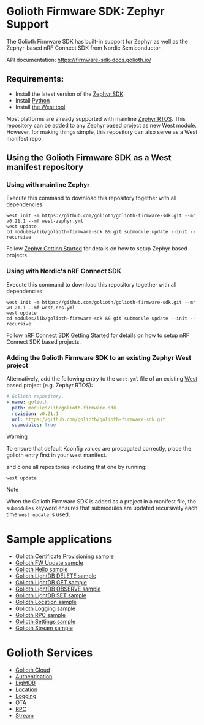 # Golioth Firmware SDK: Zephyr Support

The Golioth Firmware SDK has built-in support for Zephyr as well as
the Zephyr-based nRF Connect SDK from Nordic Semiconductor.

API documentation: <https://firmware-sdk-docs.golioth.io/>

## Requirements:

* Install the latest version of the [Zephyr
  SDK](https://github.com/zephyrproject-rtos/sdk-ng/releases/latest).
* Install [Python](https://www.python.org/downloads/)
* Install [the West
  tool](https://docs.zephyrproject.org/latest/develop/west/install.html)


Most platforms are already supported with mainline [Zephyr
RTOS](https://www.zephyrproject.org/). This repository can be added to
any Zephyr based project as new West module. However, for making things
simple, this repository can also serve as a West manifest repo.

## Using the Golioth Firmware SDK as a West manifest repository

### Using with mainline Zephyr

Execute this command to download this repository together with all
dependencies:

```console
west init -m https://github.com/golioth/golioth-firmware-sdk.git --mr v0.21.1 --mf west-zephyr.yml
west update
cd modules/lib/golioth-firmware-sdk && git submodule update --init --recursive
```

Follow [Zephyr Getting
Started](https://docs.zephyrproject.org/latest/getting_started/index.html)
for details on how to setup Zephyr based projects.

### Using with Nordic's nRF Connect SDK

Execute this command to download this repository together with all
dependencies:

```console
west init -m https://github.com/golioth/golioth-firmware-sdk.git --mr v0.21.1 --mf west-ncs.yml
west update
cd modules/lib/golioth-firmware-sdk && git submodule update --init --recursive
```

Follow [nRF Connect SDK Getting
Started](https://developer.nordicsemi.com/nRF_Connect_SDK/doc/latest/nrf/gs_installing.html)
for details on how to setup nRF Connect SDK based projects.

### Adding the Golioth Firmware SDK to an existing Zephyr West project

Alternatively, add the following entry to the `west.yml` file of an
existing
[West](https://docs.zephyrproject.org/latest/west/index.html)
based project (e.g. Zephyr RTOS):

```yaml
# Golioth repository.
- name: golioth
  path: modules/lib/golioth-firmware-sdk
  revision: v0.21.1
  url: https://github.com/golioth/golioth-firmware-sdk.git
  submodules: true
```

> [!WARNING]
> To ensure that default Kconfig values are propagated correctly, place
> the golioth entry first in your west manifest.

and clone all repositories including that one by running:

```console
west update
```

> [!NOTE]
> When the Golioth Firmware SDK is added as a project in a manifest
> file, the `submodules` keyword ensures that submodules are updated
> recursively each time `west update` is used.

# Sample applications

  - [Golioth Certificate Provisioning sample](certificate_provisioning/README.md)
  - [Golioth FW Update sample](fw_update/README.md)
  - [Golioth Hello sample](hello/README.md)
  - [Golioth LightDB DELETE sample](lightdb/delete/README.md)
  - [Golioth LightDB GET sample](lightdb/get/README.md)
  - [Golioth LightDB OBSERVE sample](lightdb/observe/README.md)
  - [Golioth LightDB SET sample](lightdb/set/README.md)
  - [Golioth Location sample](location/README.md)
  - [Golioth Logging sample](logging/README.md)
  - [Golioth RPC sample](rpc/README.md)
  - [Golioth Settings sample](settings/README.md)
  - [Golioth Stream sample](stream/README.md)

# Golioth Services

  - [Golioth Cloud](https://docs.golioth.io/cloud)
  - [Authentication](https://docs.golioth.io/reference/device-api/device-auth)
  - [LightDB](https://docs.golioth.io/reference/device-api/api-docs/lightdb)
  - [Location](https://docs.golioth.io/reference/device-api/api-docs/location)
  - [Logging](https://docs.golioth.io/reference/device-api/api-docs/logging)
  - [OTA](https://docs.golioth.io/reference/device-api/api-docs/ota)
  - [RPC](https://docs.golioth.io/reference/device-api/api-docs/rpc)
  - [Stream](https://docs.golioth.io/reference/device-api/api-docs/streaming-data)
